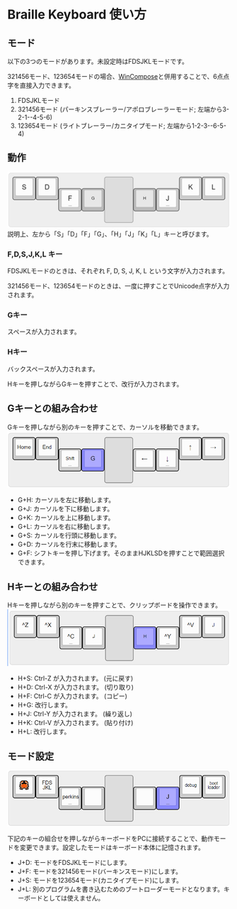 # Braille Keyboard 使い方

## モード

以下の3つのモードがあります。未設定時はFDSJKLモードです。

321456モード、123654モードの場合、[WinCompose](https://github.com/samhocevar/wincompose)と併用することで、6点点字を直接入力できます。

1. FDSJKLモード
2. 321456モード (パーキンスブレーラー/アポロブレーラーモード; 左端から3-2-1--4-5-6)
3. 123654モード (ライトブレーラー/カニタイプモード; 左端から1-2-3--6-5-4)

## 動作

<a href="http://www.keyboard-layout-editor.com/##@@_a:7&f:5%3B&=S&=D&_x:2&g:true&w:1.25&h:2%3B&=&_x:2&g:false&f:5%3B&=K&=L%3B&@_y:-0.5&x:2&n:true%3B&=F&_c=%23bbbbbb&f:2%3B&=G&_x:1.25%3B&=H&_c=%23cccccc&f:5&n:true%3B&=J"><img src="layout.png" /></a>
説明上、左から「S」「D」「F」「G」、「H」「J」「K」「L」キーと呼びます。

### F,D,S,J,K,L キー

FDSJKLモードのときは、それぞれ F, D, S, J, K, L という文字が入力されます。

321456モード、123654モードのときは、一度に押すことでUnicode点字が入力されます。

### Gキー

スペースが入力されます。

### Hキー

バックスペースが入力されます。

Hキーを押しながらGキーを押すことで、改行が入力されます。

## Gキーとの組み合わせ

Gキーを押しながら別のキーを押すことで、カーソルを移動できます。
<img src="layout_cursor.png" />

- G+H: カーソルを左に移動します。
- G+J: カーソルを下に移動します。
- G+K: カーソルを上に移動します。
- G+L: カーソルを右に移動します。
- G+S: カーソルを行頭に移動します。
- G+D: カーソルを行末に移動します。
- G+F: シフトキーを押し下げます。そのままHJKLSDを押すことで範囲選択できます。

## Hキーとの組み合わせ

Hキーを押しながら別のキーを押すことで、クリップボードを操作できます。
<img src="layout_clipboard.png" />

- H+S: Ctrl-Z が入力されます。 (元に戻す)
- H+D: Ctrl-X が入力されます。 (切り取り)
- H+F: Ctrl-C が入力されます。 (コピー)
- H+G: 改行します。
- H+J: Ctrl-Y が入力されます。 (繰り返し)
- H+K: Ctrl-V が入力されます。 (貼り付け)
- H+L: 改行します。 

## モード設定

<img src="layout_modesetting.png" />

下記のキーの組合せを押しながらキーボードをPCに接続することで、動作モードを変更できます。設定したモードはキーボード本体に記憶されます。

- J+D: モードをFDSJKLモードにします。
- J+F: モードを321456モード(バーキンスモード)にします。
- J+S: モードを123654モード(カニタイプモード)にします。
- J+L: 別のプログラムを書き込むためのブートローダーモードとなります。キーボードとしては使えません。

